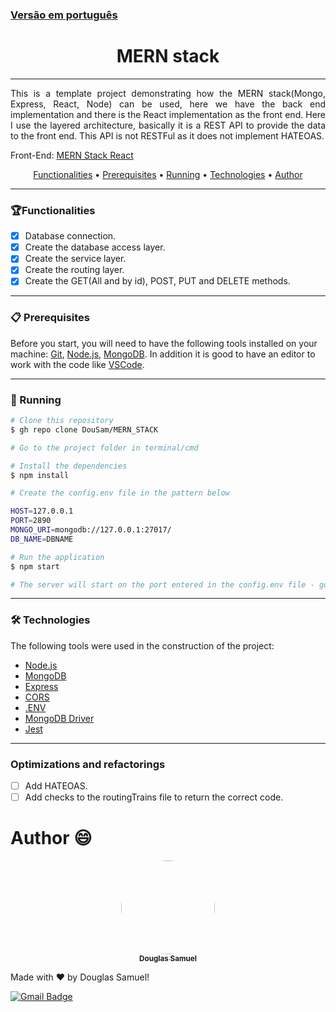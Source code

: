 [<h3>Versão em português</h3>](https://github.com/DouSam/MERN_STACK/blob/master/README.br.md)

<h1 align="center">MERN stack</h1>

---

<p align="justify">This is a template project demonstrating how the MERN stack(Mongo, Express, React, Node) can be used, here we have the back end implementation and there is the React implementation as the front end.
Here I use the layered architecture, basically it is a REST API to provide the data to the front end. This API is not RESTFul as it does not implement HATEOAS.</p>

Front-End: [MERN Stack React](https://github.com/DouSam/MERN_STACK_REACT)

<p align="center">
 <a href="#Functionalities">Functionalities</a> • 
 <a href="#Prerequisites">Prerequisites</a> • 
 <a href="#Running">Running</a> • 
 <a href="#Technologies">Technologies</a> • 
 <a href="#Author">Author</a>
</p>

---

### 🏆Functionalities

- [x] Database connection.
- [x] Create the database access layer.
- [x] Create the service layer.
- [x] Create the routing layer.
- [x] Create the GET(All and by id), POST, PUT and DELETE methods.

---

### 📋 Prerequisites

Before you start, you will need to have the following tools installed on your machine:
[Git](https://git-scm.com), [Node.js](https://nodejs.org/en/), [MongoDB](https://www.mongodb.com/try/download/community). 
In addition it is good to have an editor to work with the code like [VSCode](https://code.visualstudio.com/).

---

### 🎲 Running

```bash
# Clone this repository
$ gh repo clone DouSam/MERN_STACK

# Go to the project folder in terminal/cmd

# Install the dependencies
$ npm install

# Create the config.env file in the pattern below

HOST=127.0.0.1
PORT=2890
MONGO_URI=mongodb://127.0.0.1:27017/
DB_NAME=DBNAME

# Run the application
$ npm start

# The server will start on the port entered in the config.env file - go to <http://localhost:<PORT>>
```

---

### 🛠 Technologies

The following tools were used in the construction of the project:

- [Node.js](https://nodejs.org/en/)
- [MongoDB](https://www.mongodb.com/)
- [Express](https://expressjs.com/pt-br/)
- [CORS](https://github.com/expressjs/cors/)
- [.ENV](https://docs.dotenv.org/)
- [MongoDB Driver](https://www.npmjs.com/package/mongodb)
- [Jest](https://jestjs.io/pt-BR/)

---

### Optimizations and refactorings

- [ ] Add HATEOAS.
- [ ] Add checks to the routingTrains file to return the correct code.

# Author 😄

<p align="center">
<a href="https://github.com/DouSam" align="center">
 <img style="border-radius: 60%;" src="https://lh3.googleusercontent.com/o49VhdIK8p4hVv08luql8OyVy9d3Y8McrzVD8PPQ28UU7Gq3eAN-9KPi0zCxMgHh_jY0Ah7qj4sHkQXvEOa408P09QtEkDTSngRrKtDeJlllYuaKDXPH6ww3TUXw2sdHoNSIuwCA1fY=w2400" width="150px;" alt=""/>
 <br />
 <sub><b>Douglas Samuel</b></sub></a>

Made with ❤️ by Douglas Samuel!

[![Gmail Badge](https://img.shields.io/badge/-douglassam007@gmail.com-c14438?style=flat-square&logo=Gmail&logoColor=white&link=mailto:douglassam007@gmail.com)](mailto:douglassam007@gmail.com)
</p>
